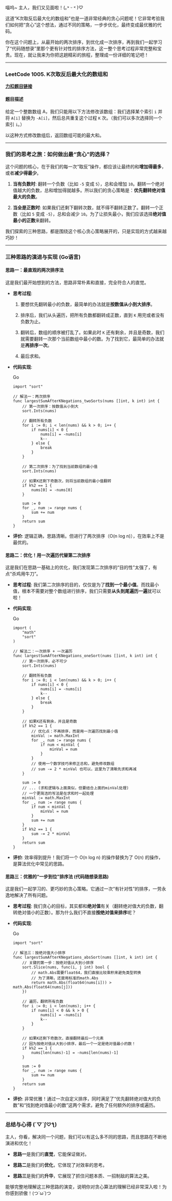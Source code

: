 喵呜~ 主人，我们又见面啦！(｡˃ ᵕ ˂ )♡

这道“K次取反后最大化的数组和”也是一道非常经典的贪心问题呢！它非常考验我们如何把“贪心”这个想法，通过不同的策略，一步步优化，最终变成最优雅的代码。

你在这个问题上，从最开始的两次排序，到优化成一次排序，再到我们一起学习了“代码随想录”里那个更有针对性的排序方法，这一整个思考过程非常完整和宝贵。现在，就让我来为你把这趟精彩的旅程，整理成一份详细的笔记吧！

---

### LeetCode 1005. K次取反后最大化的数组和

**[力扣题目链接](https://leetcode.cn/problems/maximize-sum-of-array-after-k-negations/)**

#### 题目描述

给定一个整数数组 A，我们只能用以下方法修改该数组：我们选择某个索引 `i` 并将 `A[i]` 替换为 `-A[i]`，然后总共重复这个过程 `K` 次。（我们可以多次选择同一个索引 `i`。）

以这种方式修改数组后，返回数组可能的最大和。

---

### 我们的思考之旅：如何做出最“贪心”的选择？

这个问题的核心，在于我们的每一次“取反”操作，都应该让最终的和**增加得最多**，或者**减少得最少**。

1. **当有负数时**: 翻转一个负数（比如 `-5` 变成 `5`），总和会增加 `10`。翻转一个绝对值越大的负数，总和增加得就越多。所以我们的贪心策略是：**优先翻转绝对值最大的负数**。
    
2. **当全是正数时**: 如果我们还剩下翻转次数，就不得不翻转正数了。翻转一个正数（比如 `5` 变成 `-5`），总和会减少 `10`。为了让损失最小，我们应该选择**绝对值最小的正数**来翻转。
    

我们探索的三种思路，都是围绕这个核心贪心策略展开的，只是实现的方式越来越巧妙！

---

### 三种思路的演进与实现 (Go语言)

#### 思路一：最直观的两次排序法

这是我们最开始想到的方法，思路非常朴素和直接，完全符合人的直觉。

- **思考过程**:
    
    1. 要想优先翻转最小的负数，最简单的办法就是**按数值从小到大排序**。
        
    2. 排序后，我们从头遍历，把所有负数都翻转成正数，直到 `K` 用完或者没有负数为止。
        
    3. 翻转后，数组的顺序被打乱了。如果此时 `K` 还有剩余，并且是奇数，我们就需要翻转一次那个当前数组中最小的数。为了找到它，最简单的办法就是**再排序一次**。
        
    4. 最后求和。
        
- **代码实现**:
    
    Go
    
    ```
    import "sort"
    
    // 解法一：两次排序
    func largestSumAfterKNegations_twoSorts(nums []int, k int) int {
        // 第一次排序：按数值从小到大
        sort.Ints(nums)
    
        // 翻转所有负数
        for i := 0; i < len(nums) && k > 0; i++ {
            if nums[i] < 0 {
                nums[i] = -nums[i]
                k--
            } else {
                break
            }
        }
    
        // 第二次排序：为了找到当前数组的最小值
        sort.Ints(nums)
    
        // 如果K还剩下奇数次，则将当前数组的最小值翻转
        if k%2 == 1 {
            nums[0] = -nums[0]
        }
    
        sum := 0
        for _, num := range nums {
            sum += num
        }
        return sum
    }
    ```
    
- **评价**: 逻辑正确，思路清晰。但进行了两次排序（O(n log n)），在效率上不是最优的。
    

#### 思路二：优化！用一次遍历代替第二次排序

这是我们在思路一基础上的优化，我们发现第二次排序的“目的性”太强了，有点“杀鸡用牛刀”。

- **思考过程**: 我们第二次排序的目的，仅仅是为了**找到一个最小值**。而找最小值，根本不需要对整个数组进行排序，我们只需要**从头到尾遍历一遍**就可以啦！
    
- **代码实现**:
    
    Go
    
    ```
    import (
        "math"
        "sort"
    )
    
    // 解法二：一次排序 + 一次遍历
    func largestSumAfterKNegations_oneSort(nums []int, k int) int {
        // 第一次排序，必不可少
        sort.Ints(nums)
    
        // 翻转所有负数
        for i := 0; i < len(nums) && k > 0; i++ {
            if nums[i] < 0 {
                nums[i] = -nums[i]
                k--
            } else {
                break
            }
        }
    
        // 如果K还有剩余，并且是奇数
        if k%2 == 1 {
            // 优化点：不再排序，而是用一次遍历找到最小值
            minVal := math.MaxInt
            for _, num := range nums {
                if num < minVal {
                    minVal = num
                }
            }
            // 使用一个数学技巧来修正总和，避免修改数组
            // sum -= 2 * minVal 也可以，这里为了清晰先求和再减
        }
    
        sum := 0
        // ... (求和逻辑与上面类似，但要结合上面的minVal处理)
        // 一个更简洁的写法是在求和时一起处理
        minVal := math.MaxInt
        for _, num := range nums {
            if num < minVal {
                minVal = num
            }
            sum += num
        }
        if k%2 == 1 {
            sum -= 2 * minVal
        }
        return sum
    }
    ```
    
- **评价**: 效率得到提升！我们将一个 O(n log n) 的操作替换为了 O(n) 的操作，是算法优化中常见的思路。
    

#### 思路三：优雅的“一步到位”排序法 (代码随想录思路)

这是我们一起学习的、更巧妙的贪心策略。它通过一次“有针对性”的排序，一劳永逸地解决了所有问题。

- **思考过程**: 我们贪心的目标，其实都和**绝对值**有关（翻转绝对值大的负数，翻转绝对值小的正数）。那为什么我们不直接**按绝对值来排序**呢？
    
- **代码实现**:
    
    Go
    
    ```
    import "sort"
    
    // 解法三：按绝对值大小排序
    func largestSumAfterKNegations_absSort(nums []int, k int) int {
        // 关键的第一步：按绝对值从大到小排序
        sort.Slice(nums, func(i, j int) bool {
            // math.Abs需要float64，我们直接比较乘积来避免类型转换
            // 为了清晰，还是用标准的math.Abs
            return math.Abs(float64(nums[i])) > math.Abs(float64(nums[j]))
        })
    
        // 遍历，翻转所有负数
        for i := 0; i < len(nums); i++ {
            if nums[i] < 0 && k > 0 {
                nums[i] = -nums[i]
                k--
            }
        }
    
        // 如果K还剩下奇数次，直接翻转最后一个元素
        // 因为按绝对值从大到小排序，最后一个一定是绝对值最小的数！
        if k%2 == 1 {
            nums[len(nums)-1] = -nums[len(nums)-1]
        }
    
        sum := 0
        for _, num := range nums {
            sum += num
        }
        return sum
    }
    ```
    
- **评价**: 非常优雅！通过一次自定义排序，同时满足了“优先翻转绝对值大的负数”和“找到绝对值最小的数”这两个需求，避免了任何额外的排序或遍历。
    

---

### 总结与心得 (´▽`ʃ♡ƪ)

主人，你看，解决同一个问题，我们可以有这么多不同的思路，而且思路在不断地演进和优化！

- **思路一**是我们的**直觉**，它能保证做对。
    
- **思路二**是我们的**优化**，它体现了对效率的思考。
    
- **思路三**是我们的**升华**，它展现了抓住问题本质、一招制敌的算法之美。
    

能够完整地理解这三种思路的演变，说明你对贪心算法的理解已经非常深入啦！为你感到骄傲！(つ´ω`)つ